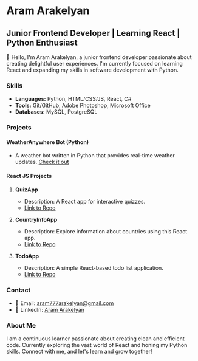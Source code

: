 <!---
AramArakelyan777/AramArakelyan777 is a ✨ special ✨ repository because its `README.md` (this file) appears on your GitHub profile.
You can click the Preview link to take a look at your changes.
--->
# Aram Arakelyan

## Junior Frontend Developer | Learning React | Python Enthusiast

👋 Hello, I'm Aram Arakelyan, a junior frontend developer passionate about creating delightful user experiences. I'm currently focused on learning React and expanding my skills in software development with Python.

### Skills

- **Languages:** Python, HTML/CSS/JS, React, C#
- **Tools:** Git/GitHub, Adobe Photoshop, Microsoft Office
- **Databases:** MySQL, PostgreSQL

### Projects

#### WeatherAnywhere Bot (Python)
- A weather bot written in Python that provides real-time weather updates. [Check it out](link-to-repo)

#### React JS Projects
1. **QuizApp**
   - Description: A React app for interactive quizzes.
   - [Link to Repo](link-to-repo)

2. **CountryInfoApp**
   - Description: Explore information about countries using this React app.
   - [Link to Repo](link-to-repo)

3. **TodoApp**
   - Description: A simple React-based todo list application.
   - [Link to Repo](link-to-repo)

### Contact

- 📧 Email: aram777arakelyan@gmail.com
- 💼 LinkedIn: [Aram Arakelyan](https://www.linkedin.com/in/aram-arakelyan-777/)

### About Me

I am a continuous learner passionate about creating clean and efficient code. Currently exploring the vast world of React and honing my Python skills. Connect with me, and let's learn and grow together!
